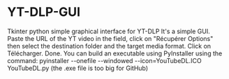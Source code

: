 # YT-DLP-GUI
Tkinter python simple graphical interface for YT-DLP
It's a simple GUI. Paste the URL of the YT video in the field, click on "Récupérer Options" then select the destination folder and the target media format. Click on Télécharger. Done.
You can build an executable using PyInstaller using the command: pyinstaller --onefile --windowed --icon=YouTubeDL.ICO YouTubeDL.py (the .exe file is too big for GitHub)
